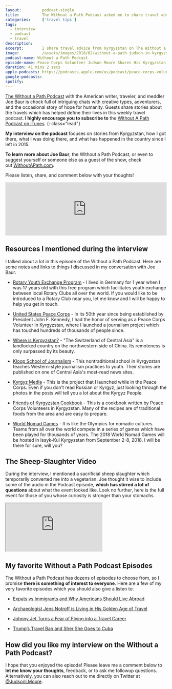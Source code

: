 ```yaml
---
layout:			podcast-single
title:			The Without a Path Podcast asked me to share travel advice in Kyrgyzstan
categories:		['travel tips']
tags:
  - interview
  - podcast
  - travel
description:	
excerpt:		I share travel advice from Kyrgyzstan on The Without a Path Podcast with American writer, traveler, and meddler Joe Baur. We discuss travel, tourism, humanitarianism, and a sheep slaughter.
image:			/assets/images/2018/02/without-a-path-judson-in-kyrgyzstan.jpg
podcast-name: Without a Path Podcast
episode-name: Peace Corps Volunteer Judson Moore Shares His Kyrgyzstan Travel Tips
duration: 41 mins 2 secs
apple-podcasts: https://podcasts.apple.com/us/podcast/peace-corps-volunteer-judson-moore-shares-his-kyrgyzstan/id1037475413?i=1000401586317
google-podcasts: 
spotify: 
---
```


[The Without a Path Podcast](https://withoutapath.com/) with the American writer, traveler, and meddler Joe Baur is chock full of intriguing chats with creative types, adventurers, and the occasional story of hope for humanity. Guests share stories about the travels which has helped define their lives in this weekly travel podcast. **I highly encourage you to subscribe to** the [Without A Path Podcast on iTunes](https://podcasts.apple.com/us/podcast/without-a-path/id1037475413?l=es&mt=2).
{: class="lead"}

**My interview on the podcast** focuses on stories from Kyrgyzstan, how I got there, what I was doing there, and what has happened in the country since I left in 2015.

**To learn more about Joe Baur**, the Without a Path Podcast, or even to suggest yourself or someone else as a guest of the show, check out [WithoutAPath.com](https://withoutapath.com).

Please listen, share, and comment below with your thoughts!

<iframe width="100%" height="166" scrolling="no" frameborder="no" src="https://w.soundcloud.com/player/?url=https%3A//api.soundcloud.com/tracks/395218398&amp;auto_play=true&amp;color=255b87"></iframe>

## Resources I mentioned during the interview

I talked about a lot in this episode of the Without a Path Podcast. Here are some notes and links to things I discussed in my conversation with Joe Baur.

- [Rotary Youth Exchange Program](https://www.rotary.org/en/our-programs/youth-exchanges) - I lived in Germany for 1 year when I was 17 years old with this free program which facilitates youth exchange between local Rotary Clubs all over the world. If you would like to be introduced to a Rotary Club near you, let me know and I will be happy to help you get in touch.

- [United States Peace Corps](https://www.peacecorps.gov/volunteer/is-peace-corps-right-for-me/) - In its 50th year since being established by President John F. Kennedy, I had the honor of serving as a Peace Corps Volunteer in Kyrgyzstan, where I launched a journalism project which has touched hundreds of thousands of people since.

- [Where is Kyrgyzstan?](https://en.wikipedia.org/wiki/Kyrgyzstan) - "The Switzerland of Central Asia" is a landlocked country on the northwestern side of China. Its remoteness is only surpassed by its beauty.

- [Kloop School of Journalism](https://kloop.kg/) - This nontraditional school in Kyrgyzstan teaches Western-style journalism practices to youth. Their stories are published on one of Central Asia's most-read news sites.

- [Kyrgyz Media](http://kyrgyzmedia.kg/) - This is the project that I launched while in the Peace Corps. Even if you don't read Russian or Kyrgyz, just looking through the photos in the posts will tell you a lot about the Kyrgyz People.

- [Friends of Kyrgyzstan Cookbook](https://www.friendsofkyrgyzstan.com/cookbook/) - This is a cookbook written by Peace Corps Volunteers in Kyrgyzstan. Many of the recipes are of traditional foods from the area and are easy to prepare.

- [World Nomad Games](http://worldnomadgames.com/en/) - It is like the Olympics for nomadic cultures. Teams from all over the world compete in a series of games which have been played for thousands of years. The 2018 World Nomad Games will be hosted in Issyk-Kul Kyrgyzstan from September 2-8, 2018. I will be there for sure, will you?

## The Sheep-Slaughter Video

During the interview, I mentioned a sacrificial sheep slaughter which temporarily converted me into a vegetarian. Joe thought it wise to include some of the audio in the Podcast episode, **which has stirred a lot of questions** about what the event looked like. Look no further, here is the full event for those of you whose curiosity is stronger than your stomachs.

<div class="embed-responsive embed-responsive-16by9">
  <iframe class="embed-responsive-item" src="https://www.youtube.com/embed/4f3QsvHVv20" allowfullscreen></iframe>
</div>

## My favorite Without a Path Podcast Episodes

The Without a Path Podcast has dozens of episodes to choose from, so I promise **there is something of interest to everyone**. Here are a few of my very favorite episodes which you should also give a listen to:

- [Expats vs Immigrants and Why Americans Should Live Abroad](https://withoutapath.com/expats-immigrants-live-abroad/)

- [Archaeologist Jens Notroff is Living in His Golden Age of Travel](https://withoutapath.com/archaeologist-jens-notroff/)

- [Johnny Jet Turns a Fear of Flying into a Travel Career](https://withoutapath.com/johnny-jet-podcast/)

- [Trump’s Travel Ban and Sher She Goes to Cuba](https://withoutapath.com/trump-travel-ban-sher-she-goes-cuba/)

## How did you like my interview on the Without a Path Podcast?

I hope that you enjoyed the episode! Please leave me a comment below to **let me know your thoughts**, feedback, or to ask me followup questions. Alternatively, you can also reach out to me directly on Twitter at [@JudsonLMoore](https://twitter.com/judsonlmoore).
